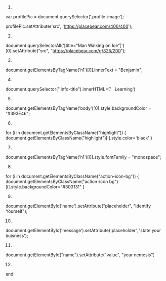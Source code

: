 1)

var profilePic = document.querySelector('.profile-image');

profilePic.setAttribute('src', 'https://placebear.com/400/400');


2)
document.querySelectorAll('[title="Man Walking on Ice"]')[0].setAttribute("src", "https://placebear.com/g/325/200");

3)
document.getElementsByTagName('h1')[0].innerText = "Benjamin";

4)
document.querySelector(".info-title").innerHTML=('<i class="icon-book"></i> &nbsp; Learning')

5)
document.getElementsByTagName('body')[0].style.backgroundColor = "#393E46";

6)
for (i in document.getElementsByClassName("highlight")) { document.getElementsByClassName("highlight")[i].style.color='black' }

7)
document.getElementsByTagName('h1')[0].style.fontFamily = "monospace";

8)
for (i in document.getElementsByClassName("action-icon-bg")) { document.getElementsByClassName("action-icon bg")[i].style.backgroundColor="#303131" }

9)
document.getElementById('name').setAttribute("placeholder", "Identify Yourself");

10)
document.getElementById('message').setAttribute('placeholder', 'state your buisness');

11)
document.getElementById("name").setAttribute("value", "your nemesis")

12)




















end
